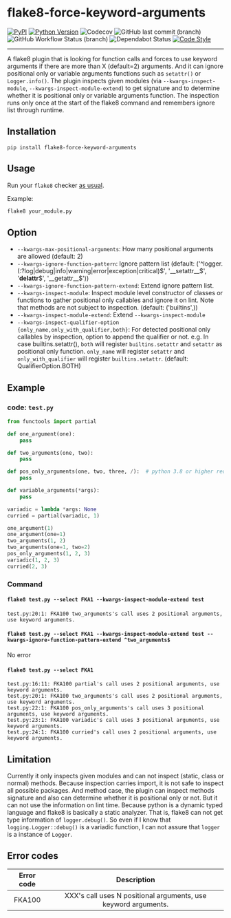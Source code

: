 # flake8-force-keyword-arguments

[![PyPI](https://img.shields.io/pypi/v/flake8-force-keyword-arguments?label=pypi&logo=python&style=flat-square)](https://pypi.org/project/flake8-force-keyword-arguments/)
[![Python Version](https://img.shields.io/pypi/pyversions/flake8-force-keyword-arguments.svg?style=flat-square&logo=python)](https://pypi.org/project/flake8-force-keyword-arguments/)
![Codecov](https://img.shields.io/codecov/c/gh/isac322/flake8-force-keyword-arguments?style=flat-square&logo=codecov)
![GitHub last commit (branch)](https://img.shields.io/github/last-commit/isac322/flake8-force-keyword-arguments/master?logo=github&style=flat-square)
![GitHub Workflow Status (branch)](https://img.shields.io/github/workflow/status/isac322/flake8-force-keyword-arguments/CI/master?logo=github&style=flat-square)
![Dependabot Status](https://flat.badgen.net/github/dependabot/isac322/flake8-force-keyword-arguments?icon=github)
[![Code Style](https://img.shields.io/badge/code%20style-black-000000.svg?style=flat-square)](https://github.com/psf/black)
___

A flake8 plugin that is looking for function calls and forces to use keyword arguments
if there are more than X (default=2) arguments.
And it can ignore positional only or variable arguments functions such as `setattr()` or `Logger.info()`.
The plugin inspects given modules (via `--kwargs-inspect-module`, `--kwargs-inspect-module-extend`)
to get signature and to determine whether it is positional only or variable arguments function.
The inspection runs only once at the start of the flake8 command and remembers ignore list through runtime.


## Installation

```
pip install flake8-force-keyword-arguments
```

## Usage

Run your `flake8` checker [as usual](http://flake8.pycqa.org/en/latest/user/invocation.html).

Example:

```bash
flake8 your_module.py
```

## Option

- `--kwargs-max-positional-arguments`: How many positional arguments are allowed (default: 2)
- `--kwargs-ignore-function-pattern`: Ignore pattern list (default: ('^logger.(:?log|debug|info|warning|error|exception|critical)$', '__setattr__$', '__delattr__$', '__getattr__$'))
- `--kwargs-ignore-function-pattern-extend`: Extend ignore pattern list.
- `--kwargs-inspect-module`: Inspect module level constructor of classes or functions to gather positional only callables and ignore it on lint. Note that methods are not subject to inspection. (default: ('builtins',))
- `--kwargs-inspect-module-extend`: Extend `--kwargs-inspect-module`
- `--kwargs-inspect-qualifier-option {only_name,only_with_qualifier,both}`: For detected positional only callables by inspection, option to append the qualifier or not. e.g. In case builtins.setattr(), `both` will register `builtins.setattr` and `setattr` as positional only function. `only_name` will register `setattr` and `only_with_qualifier` will register `builtins.setattr`. (default: QualifierOption.BOTH)

## Example

### code: `test.py`

```python
from functools import partial

def one_argument(one):
    pass

def two_arguments(one, two):
    pass

def pos_only_arguments(one, two, three, /):  # python 3.8 or higher required
    pass

def variable_arguments(*args):
    pass

variadic = lambda *args: None
curried = partial(variadic, 1)

one_argument(1)
one_argument(one=1)
two_arguments(1, 2)
two_arguments(one=1, two=2)
pos_only_arguments(1, 2, 3)
variadic(1, 2, 3)
curried(2, 3)
```

### Command

#### `flake8 test.py --select FKA1 --kwargs-inspect-module-extend test`

```
test.py:20:1: FKA100 two_arguments's call uses 2 positional arguments, use keyword arguments.
```

#### `flake8 test.py --select FKA1 --kwargs-inspect-module-extend test --kwargs-ignore-function-pattern-extend ^two_arguments$`

No error

#### `flake8 test.py --select FKA1`

```
test.py:16:11: FKA100 partial's call uses 2 positional arguments, use keyword arguments.
test.py:20:1: FKA100 two_arguments's call uses 2 positional arguments, use keyword arguments.
test.py:22:1: FKA100 pos_only_arguments's call uses 3 positional arguments, use keyword arguments.
test.py:23:1: FKA100 variadic's call uses 3 positional arguments, use keyword arguments.
test.py:24:1: FKA100 curried's call uses 2 positional arguments, use keyword arguments.
```

## Limitation

Currently it only inspects given modules and can not inspect (static, class or normal) methods.
Because inspection carries import, it is not safe to inspect all possible packages.
And method case, the plugin can inspect methods signature and also can determine whether it is positional only or not.
But it can not use the information on lint time.
Because python is a dynamic typed language and flake8 is basically a static analyzer.
That is, flake8 can not get type information of `logger.debug()`.
So even if I know that `logging.Logger::debug()` is a variadic function,
I can not assure that `logger` is a instance of `Logger`.

## Error codes

| Error code |                     Description                                |
|:----------:|:--------------------------------------------------------------:|
|   FKA100    | XXX's call uses N positional arguments, use keyword arguments. |
